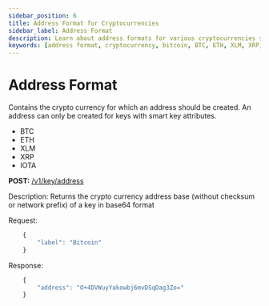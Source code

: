 ```yaml
---
sidebar_position: 6
title: Address Format for Cryptocurrencies
sidebar_label: Address Format
description: Learn about address formats for various cryptocurrencies supported by smart key attributes, enabling secure key management and cryptographic operations.
keywords: [address format, cryptocurrency, bitcoin, BTC, ETH, XLM, XRP, IOTA, BIP-32, smart key attributes, key management, cloud hsm, hsm services, cryptography, cybersecurity, data security, hsm, hardware security module]
---
```



# Address Format

Contains the crypto currency for which an address should be created. 
An address can only be created for keys with smart key attributes.

- BTC
- ETH
- XLM
- XRP
- IOTA

**POST:** [/v1/key/address](https://rest-api.cloudshsm.com/swagger-ui/index.html?configUrl=/v3/api-docs/swagger-config#/Keys/getKeyAddressWithKeyPassword)

Description: Returns the crypto currency address base (without checksum or network prefix) of a key in base64 format


Request:
```js
    {
        "label": "Bitcoin"
    }
```

Response:
```js
    {
        "address": "O+4DVWuyYakowbj6mvDSqDag3Zo="
    }
```